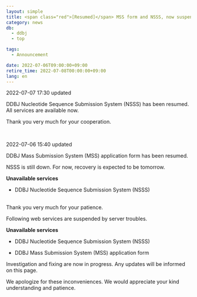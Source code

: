 ```yaml
---
layout: simple
title: <span class="red">[Resumed]</span> MSS form and NSSS, now suspended due to server trouble
category: news
db:
  - ddbj
  - top

tags:
  - Announcement

date: 2022-07-06T09:00:00+09:00
retire_time: 2022-07-08T00:00:00+09:00
lang: en
---
```


2022-07-07 17:30 updated

DDBJ Nucleotide Sequence Submission System (NSSS) has been resumed. All services are available now.

Thank you very much for your cooperation.


<br>

2022-07-06 15:40 updated

DDBJ Mass Submission System (MSS) application form has been resumed.

NSSS is still down. For now, recovery is expected to be tomorrow.

**Unavailable services**

- DDBJ Nucleotide Sequence Submission System (NSSS)


<br>
Thank you very much for your patience.


<br>

Following web services are suspended by server troubles.

**Unavailable services**

- DDBJ Nucleotide Sequence Submission System (NSSS)

- DDBJ Mass Submission System (MSS) application form

Investigation and fixing are now in progress. Any updates will be informed on this page.

We apologize for these inconveniences. We would appreciate your kind understanding and patience.

